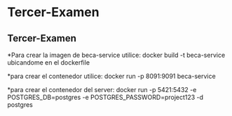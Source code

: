 # Tercer-Examen
## Tercer-Examen
*Para crear la imagen de beca-service utilice: docker build -t beca-service ubicandome en el dockerfile

*para crear el contenedor utilice: docker run -p 8091:9091 beca-service

*para crear el contenedor del server: docker run -p 5421:5432 -e POSTGRES_DB=postgres -e POSTGRES_PASSWORD=project123 -d postgres

